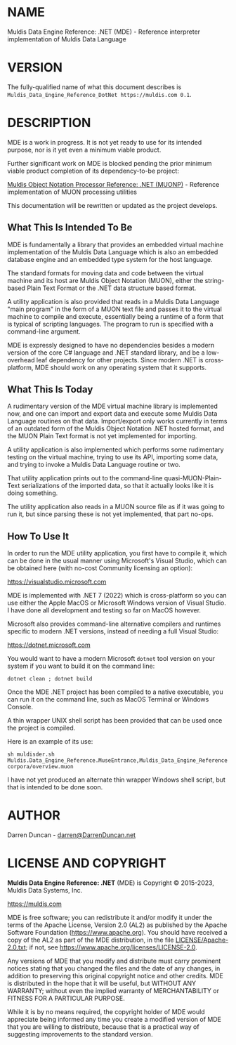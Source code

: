 # NAME

Muldis Data Engine Reference: .NET (MDE) - Reference interpreter implementation of Muldis Data Language

# VERSION

The fully-qualified name of what this document describes is
`Muldis_Data_Engine_Reference_DotNet https://muldis.com 0.1`.

# DESCRIPTION

MDE is a work in progress.
It is not yet ready to use for its intended purpose, nor is it yet even a
minimum viable product.

Further significant work on MDE is blocked pending the prior minimum viable
product completion of its dependency-to-be project:

[Muldis Object Notation Processor Reference: .NET (MUONP)](../Muldis_Object_Notation_Processor_Reference) - Reference implementation of MUON processing utilities

This documentation will be rewritten or updated as the project develops.

## What This Is Intended To Be

MDE is fundamentally a library that provides an embedded virtual machine
implementation of the Muldis Data Language which is also an embedded
database engine and an embedded type system for the host language.

The standard formats for moving data and code between the virtual machine
and its host are Muldis Object Notation (MUON), either the string-based
Plain Text Format or the .NET data structure based format.

A utility application is also provided that reads in a Muldis Data Language
"main program" in the form of a MUON text file and passes it to the virtual
machine to compile and execute, essentially being a runtime of a form that
is typical of scripting languages.  The program to run is specified with a
command-line argument.

MDE is expressly designed to have no dependencies besides a modern
version of the core C# language and .NET standard library,
and be a low-overhead leaf dependency for other projects.
Since modern .NET is cross-platform, MDE should work on any
operating system that it supports.

## What This Is Today

A rudimentary version of the MDE virtual machine library is implemented
now, and one can import and export data and execute some Muldis Data
Language routines on that data.  Import/export only works currently in
terms of an outdated form of the Muldis Object Notation .NET hosted format,
and the MUON Plain Text format is not yet implemented for importing.

A utility application is also implemented which performs some rudimentary
testing on the virtual machine, trying to use its API, importing some data,
and trying to invoke a Muldis Data Language routine or two.

That utility application prints out to the command-line
quasi-MUON-Plain-Text serializations of the imported data, so that it
actually looks like it is doing something.

The utility application also reads in a MUON source file as if it was going
to run it, but since parsing these is not yet implemented, that part no-ops.

## How To Use It

In order to run the MDE utility application, you first have to compile
it, which can be done in the usual manner using Microsoft's Visual Studio,
which can be obtained here (with no-cost Community licensing an option):

<https://visualstudio.microsoft.com>

MDE is implemented with .NET 7 (2022) which is cross-platform so you can
use either the Apple MacOS or Microsoft Windows version of Visual Studio.
I have done all development and testing so far on MacOS however.

Microsoft also provides command-line alternative compilers and runtimes
specific to modern .NET versions, instead of needing a full Visual Studio:

<https://dotnet.microsoft.com>

You would want to have a modern Microsoft `dotnet` tool
version on your system if you want to build it on the command line:

```
dotnet clean ; dotnet build
```

Once the MDE .NET project has been compiled to a native executable, you
can run it on the command line, such as MacOS Terminal or Windows Console.

A thin wrapper UNIX shell script has been provided that can be used once
the project is compiled.

Here is an example of its use:

```
sh muldisder.sh Muldis.Data_Engine_Reference.MuseEntrance,Muldis_Data_Engine_Reference corpora/overview.muon
```

I have not yet produced an alternate thin wrapper Windows shell script,
but that is intended to be done soon.

# AUTHOR

Darren Duncan - darren@DarrenDuncan.net

# LICENSE AND COPYRIGHT

**Muldis Data Engine Reference: .NET** (MDE) is Copyright © 2015-2023, Muldis Data Systems, Inc.

<https://muldis.com>

MDE is free software;
you can redistribute it and/or modify it under the terms of the Apache
License, Version 2.0 (AL2) as published by the Apache Software Foundation
(<https://www.apache.org>).  You should have received a copy of the
AL2 as part of the MDE distribution, in the file
[LICENSE/Apache-2.0.txt](../LICENSE/Apache-2.0.txt); if not, see
<https://www.apache.org/licenses/LICENSE-2.0>.

Any versions of MDE that you modify and distribute must carry prominent
notices stating that you changed the files and the date of any changes, in
addition to preserving this original copyright notice and other credits.
MDE is distributed in the hope that it will be
useful, but WITHOUT ANY WARRANTY; without even the implied warranty of
MERCHANTABILITY or FITNESS FOR A PARTICULAR PURPOSE.

While it is by no means required, the copyright holder of MDE
would appreciate being informed any time you create a modified version of
MDE that you are willing to distribute, because that is a
practical way of suggesting improvements to the standard version.
